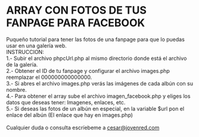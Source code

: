 ARRAY CON FOTOS DE TUS FANPAGE PARA FACEBOOK
======================================

Puqueño tutorial para tener las fotos de una fanpage para que lo puedas usar en una galería web.
<br>
INSTRUCCION:
<br>
1.- Subir el archivo phpcUrl.php al mismo directorio donde está el archivo de la galería.<br>
2.- Obtener el ID de tu fanpage y configurar el archivo images.php reemplazar el 000000000000000.<br>
3.- Si abres el archivo images.php verás las imágenes de cada albún con su nombre.<br>
4.- Para obtener el array sube el archivo imagen_facebook.php y eliges los datos que deseas tener: Imagenes, enlaces, etc.<br>
5.- Si deseas las fotos de un albún en especial, en la variable $url pon el enlace del albún (El enlace que hay en images.php)<br>
<br>
Cualquier duda o consulta escríebeme a cesar@jovenred.com

